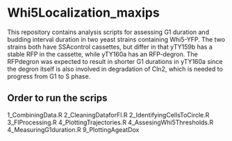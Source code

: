 # Whi5Localization_maxips
This repository contains analysis scripts for assessing G1 duration and budding interval duration in two yeast strains containing Whi5-YFP.
The two strains both have SSAcontrol cassettes, but differ in that yTY159b has a stable RFP in the cassette, while yTY160a has an RFP-degron.
The RFPdegron was expected to result in shorter G1 durations in yTY160a since the degron itself is also involved in degradation of Cln2, which is needed to progress from G1 to S phase.

## Order to run the scrips
1_CombiningData.R
2_CleaningDataforFl.R
2_IdentifyingCellsToCircle.R
3_FlProcessing.R
4_PlottingTrajectories.R
4_AssesingWhi5Thresholds.R
4_MeasuringG1duration.R
9_PlottingAgeatDox
